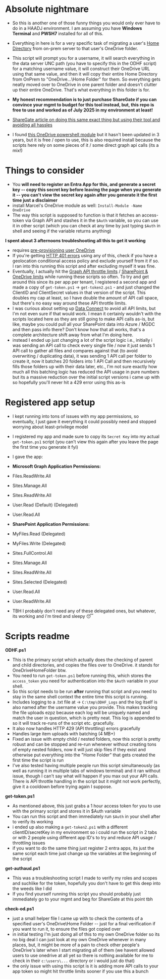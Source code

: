 # Absolute nightmare

* So this is another one of those funny things you would only ever have to do in a HAADJ environment. I am assuming you have **Windows Terminal** and **PWSH7** installed for all of this.
* Everything in here is for a very specific task of migrating a user's [Home Directory](https://learn.microsoft.com/en-us/windows/win32/adschema/a-homedirectory) from on-prem server to that user's OneDrive folder.
* This script will prompt you for a username, it will search everything in the data server UNC path (you have to specify this in the ODHF script) for a matching username value, it will construct their OneDrive URL using that same value, and then it will copy their entire Home Directory from OnPrem to "OneDrive...\Home Folder" for them. So everything gets neatly moved over to OneDrive in one parent folder and doesn't clutter up their entire OneDrive. That's what everything in this folder is for.

* **My honest recommendation is to just purchase ShareGate if you can convince your mgmt to budget for this tool instead, but, this repo is free to use and worked as of July 2025 in my environment at least!**
* [ShareGate article on doing this same exact thing but using their tool and avoiding all hassles](https://help.sharegate.com/en/articles/10236383-import-from-file-share-to-onedrive-for-business-with-powershell)

* I found [this OneDrive powershell module](https://github.com/MarcelMeurer/PowerShellGallery-OneDrive) but it hasn't been updated in 3 years, but it is free / open to use, this is also required install because the scripts here rely on some pieces of it / some direct graph api calls (its a mix!)

# Things to consider

* You **will need to register an Entra App for this, and generate a secret key -- copy this secret key before leaving the page when you generate it -- you can't view the secret key again after you generate it the first time just a disclaimer**
* install Marcel's OneDrive module as well: `Install-Module -Name OneDrive`
* The way this script is supposed to function is that it fetches an access-token via Graph API and stashes it in the `$Auth` variable, so you can use it in other script (which you can check at any time by just typing `$Auth` in shell and seeing if the variable returns anything)

**I spent about 3 afternoons troubleshooting all this to get it working**

* requires [pre-provisioning user OneDrive](https://learn.microsoft.com/en-us/sharepoint/pre-provision-accounts)
* If you're getting [HTTP 401 errors](https://learn.microsoft.com/en-us/troubleshoot/sharepoint/lists-and-libraries/401-error-when-using-graph-api-to-access-data) using any of this, check if you have a geolocation conditional access policy and exclude yourself from it if so. I ran into this running this script and after excluding myself it was fine.
* Eventually, I actually hit the [Graph API throttle limits](https://learn.microsoft.com/en-us/graph/throttling-limits) / [SharePoint & OneDrive limits](https://learn.microsoft.com/en-us/sharepoint/dev/general-development/how-to-avoid-getting-throttled-or-blocked-in-sharepoint-online) while running these scripts so often. To try and get around this since its per app per tenant, I registered a second app and made a copy of `get-token.ps1` -> `get-token2.ps1` - and just changed the ClientID and ClientSecret values in that version of the script. This doubles my cap at least, so I have double the amount of API call space, but there's no easy way around these API throttle limits.
* I was curious about setting up [Data Connect](https://learn.microsoft.com/en-us/graph/data-connect-concept-overview) to avoid all API limits, but I'm not even sure if that would work. I mean it certainly wouldn't with the scripts located here as they are still going to make API calls as-is, but like, maybe you could pull all your SharePoint data into Azure / MGDC and then pass info there? Don't know how that all works, that's a complete architecture shift away from what I'm doing here.
* instead I ended up just changing a lot of the script logic i.e., initially i was sending an API call to check every single file / now it just sends 1 API call to gather all files and compares against that (to avoid overwriting / duplicating data), it was sending 1 API call per folder to create it, now it batches 20 folders into 1 API Call and then recursively fills those folders up with their data later, etc., I'm not sure exactly how much all this batching logic has reduced the API usage in pure numbers but its a massive reduction over the initial script versions i came up with so hopefully you'll never hit a 429 error using this as-is

# Registered app setup

* I kept running into tons of issues with my app permissions, so eventually, I just gave it everything it could possibly need and stopped worrying about least-privilege model
* I registered my app and made sure to copy its `Secret Key` into my actual `get-token.ps1` script (you can't view this again after you leave the page the first time you generate it fyi)
* I gave the app:

* **Microsoft Graph Application Permissions:**
* Files.ReadWrite.All
* Sites.Manage.All
* Sites.ReadWrite.All
* User.Read (Default) (Delegated)
* User.Read.All

* **SharePoint Application Permissions:**
* MyFiles.Read (Delegated)
* MyFiles.Write (Delegated)
* Sites.FullControl.All
* Sites.Manage.All
* Sites.ReadWrite.All
* Sites.Selected (Delegated)
* User.Read.All
* User.ReadWrite.All

* TBH I probably don't need any of these delegated ones, but whatever, its working and i'm tired and sleepy 😴

# Scripts readme

**ODHF.ps1**
* This is the primary script which actually does the checking of parent and child directories, and copies the files over to OneDrive. it stands for OneDriveHomeFolder btw.
* You need to run `get-token.ps1` before running this, which stores the `access_token` you need for authentication into the `$Auth` variable in your shell.
* So this script needs to be run **after** running that script and you need to stay in the same shell context the entire time this script is running.
* Includes logging to a .txt file at -> `C:\tmp\ODHF_Logs` and the log itself is also named after the username value you provide. This makes tracking the file uploads ezpz because each log will be uniquely named and match the user in question, which is pretty neat. This log is appended to so it will track re-runs of the script etc. gracefully.
* It also now handles HTTP 429 (API throttling) errors gracefully
* Handles large item uploads with batching (4 MB+)
* Fixed an issue with empty child / nested folders, now this script is pretty robust and can be stopped and re-run whenever without creating tons of empty nested folders, now it will just skip files if they exist and otherwise put everything into the "Home Folder" that gets created the first time the script is run
* I've also tested having multiple people run this script simultaneously (as well as running it in multiple tabs of windows terminal) and it ran without issue, though I can't say what will happen if you max out your API calls. There is API throttle handling in the script but it might not work perfectly, give it a cooldown before trying again I suppose.

**get-token.ps1**
* As mentioned above, this just grabs a 1 hour access token for you to use with the primary script and stores it in $Auth variable
* You can run this script and then immediately run `$Auth` in your shell after to verify its working
* i ended up also making a `get-token2.ps1` with a different clientID/secretKey in my environment so i could run the script in 2 tabs or with 2 people using different app ID's to try and reduce API usage / throttling issues
* if you want to do the same thing just register 2 entra apps, its just the same script each time just change up the variables at the beginning of the script

**get-authaud.ps1**
* This was a troubleshooting script I made to verify my roles and scopes and suchlike for the token, hopefully you don't have to get this deep into the weeds like I did
* If you find yourself running this script you should probably just immediately go to your mgmt and beg for ShareGate at this point tbh

**check-od.ps1**
* just a small helper file I came up with to check the contents of a specified user's OneDrive\Home Folder -- just for a final verification if you want to run it, to ensure the files got copied over
* in initial testing I'm just doing all of this to my own OneDrive folder so its no big deal I can just look at my own OneDrive whenever in many places, but, it might be more of a pain to check other people's OneDrive's later when I start migrating all of them (we havent allowed users to use onedrive at all yet so there is nothing available for me to check in their `c:\users\...` directory or i would just do that)
* the only issue with using this script is it is adding more API calls to your app token so might hit throttle limits sooner if you use this a bunch
